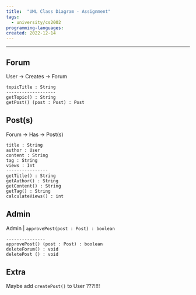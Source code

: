```yaml
---
title:  "UML Class Diagram - Assignment"
tags:
  - university/cs2002
programming-languages:
created: 2022-12-14
---
```

---
## Forum
User -> Creates -> Forum

```
topicTitle : String
-------------------
getTopic() : String
getPost() (post : Post) : Post
```

## Post(s)
Forum -> Has -> Post(s)

```
title : String
author : User
content : String
tag : String
views : Int
----------------
getTitle() : String
getAuthor() : String
getContent() : String
getTag() : String
calculateViews() : int
```
## Admin
Admin | `approvePost(post : Post) : boolean`

```
---------------
approvePost() (post : Post) : boolean
deleteForum() : void
deletePost () : void
```

## Extra
Maybe add `createPost()` to User ???!!!!